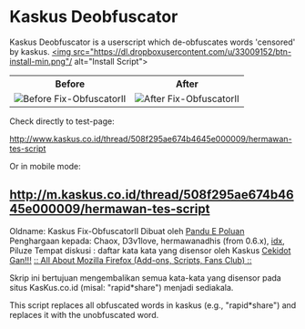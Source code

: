# Kaskus Deobfuscator
Kaskus Deobfuscator is a userscript which de-obfuscates words 'censored' by kaskus. 
 <a class="btn btn-primary" href="kaskusfixobfuscatorii.user.js?raw=true"><img src="https://dl.dropboxusercontent.com/u/33009152/btn-install-min.png"/ alt="Install Script"></a>

<table>
<tr>
 <th>Before</th>
 <th>After</th>
</tr>
<tr>
 <td><img alt="Before Fix-ObfuscatorII" src="https://dl.dropboxusercontent.com/u/33009152/deobfuscator/ss-deobf-before-min.png"/></td>
 <td><img alt="After Fix-ObfuscatorII" src="https://dl.dropboxusercontent.com/u/33009152/deobfuscator/ss-deobf-after-min.png"/></td>
</tr>
</table>

Check directly to test-page:

 http://www.kaskus.co.id/thread/508f295ae674b4645e000009/hermawan-tes-script
 
Or in mobile mode:

 http://m.kaskus.co.id/thread/508f295ae674b4645e000009/hermawan-tes-script
<br/>
---

Oldname: Kaskus Fix-ObfuscatorII 
Dibuat oleh [Pandu E Poluan](http://userscripts.org/users/71414/)
Penghargaan kepada: Chaox, D3v1love, hermawanadhis (from 0.6.x), [idx](http://code.google.com/p/dev-kaskus-quick-reply), Piluze
Tempat diskusi    : daftar kata kata yang disensor oleh Kaskus [Cekidot Gan!!!](http://www.kaskus.co.id/thread/000000000000000004492393/daftar-kata-kata-yang-disensor-oleh-kaskus-cekidot-gan/)
                    [:: All About Mozilla Firefox (Add-ons, Scripts, Fans Club) ::](http://www.kaskus.co.id/thread/000000000000000016414069/all-about-mozilla-firefox-add-ons-scripts-fans-club--part-3)

Skrip ini bertujuan mengembalikan semua kata-kata yang disensor pada situs KasKus.co.id (misal: "rapid&#42;share") menjadi sediakala.

This script replaces all obfuscated words in kaskus (e.g., "rapid&#42;share") and replaces it with the unobfuscated word.

